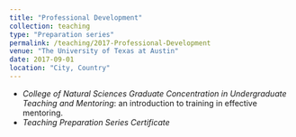 ```yaml
---
title: "Professional Development"
collection: teaching
type: "Preparation series"
permalink: /teaching/2017-Professional-Development
venue: "The University of Texas at Austin"
date: 2017-09-01
location: "City, Country"
---
```


- _College of Natural Sciences Graduate Concentration in Undergraduate Teaching and Mentoring_: an introduction to training in effective mentoring.
- _Teaching Preparation Series Certificate_

